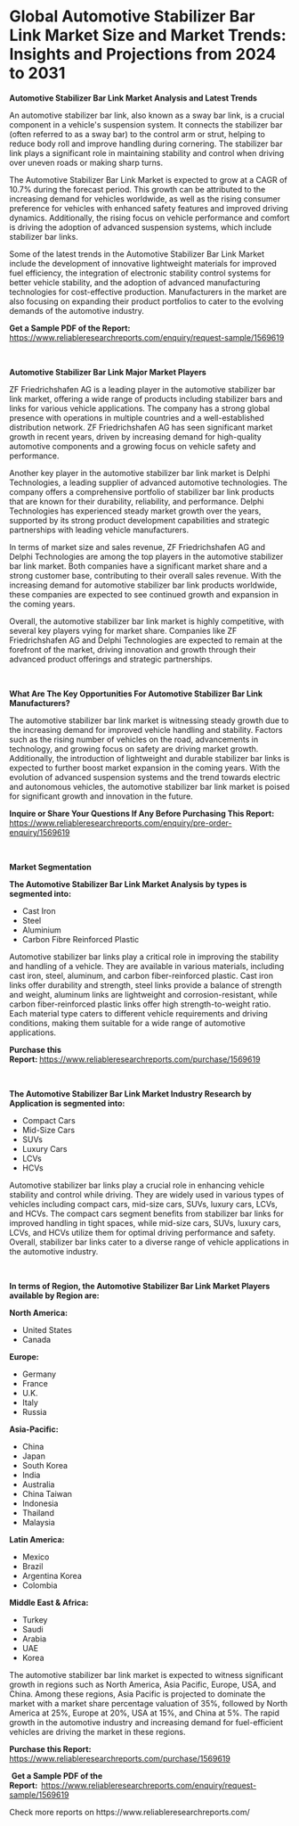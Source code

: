 <p><h1>Global Automotive Stabilizer Bar Link Market Size and Market Trends: Insights and Projections from 2024 to 2031</h1></p><p><strong>Automotive Stabilizer Bar Link Market Analysis and Latest Trends</strong></p>
<p><p>An automotive stabilizer bar link, also known as a sway bar link, is a crucial component in a vehicle's suspension system. It connects the stabilizer bar (often referred to as a sway bar) to the control arm or strut, helping to reduce body roll and improve handling during cornering. The stabilizer bar link plays a significant role in maintaining stability and control when driving over uneven roads or making sharp turns.</p><p>The Automotive Stabilizer Bar Link Market is expected to grow at a CAGR of 10.7% during the forecast period. This growth can be attributed to the increasing demand for vehicles worldwide, as well as the rising consumer preference for vehicles with enhanced safety features and improved driving dynamics. Additionally, the rising focus on vehicle performance and comfort is driving the adoption of advanced suspension systems, which include stabilizer bar links.</p><p>Some of the latest trends in the Automotive Stabilizer Bar Link Market include the development of innovative lightweight materials for improved fuel efficiency, the integration of electronic stability control systems for better vehicle stability, and the adoption of advanced manufacturing technologies for cost-effective production. Manufacturers in the market are also focusing on expanding their product portfolios to cater to the evolving demands of the automotive industry.</p></p>
<p><strong>Get a Sample PDF of the Report:&nbsp;</strong> <a href="https://www.reliableresearchreports.com/enquiry/request-sample/1569619">https://www.reliableresearchreports.com/enquiry/request-sample/1569619</a></p>
<p>&nbsp;</p>
<p><strong>Automotive Stabilizer Bar Link Major Market Players</strong></p>
<p><p>ZF Friedrichshafen AG is a leading player in the automotive stabilizer bar link market, offering a wide range of products including stabilizer bars and links for various vehicle applications. The company has a strong global presence with operations in multiple countries and a well-established distribution network. ZF Friedrichshafen AG has seen significant market growth in recent years, driven by increasing demand for high-quality automotive components and a growing focus on vehicle safety and performance.</p><p>Another key player in the automotive stabilizer bar link market is Delphi Technologies, a leading supplier of advanced automotive technologies. The company offers a comprehensive portfolio of stabilizer bar link products that are known for their durability, reliability, and performance. Delphi Technologies has experienced steady market growth over the years, supported by its strong product development capabilities and strategic partnerships with leading vehicle manufacturers.</p><p>In terms of market size and sales revenue, ZF Friedrichshafen AG and Delphi Technologies are among the top players in the automotive stabilizer bar link market. Both companies have a significant market share and a strong customer base, contributing to their overall sales revenue. With the increasing demand for automotive stabilizer bar link products worldwide, these companies are expected to see continued growth and expansion in the coming years.</p><p>Overall, the automotive stabilizer bar link market is highly competitive, with several key players vying for market share. Companies like ZF Friedrichshafen AG and Delphi Technologies are expected to remain at the forefront of the market, driving innovation and growth through their advanced product offerings and strategic partnerships.</p></p>
<p>&nbsp;</p>
<p><strong>What Are The Key Opportunities For Automotive Stabilizer Bar Link Manufacturers?</strong></p>
<p><p>The automotive stabilizer bar link market is witnessing steady growth due to the increasing demand for improved vehicle handling and stability. Factors such as the rising number of vehicles on the road, advancements in technology, and growing focus on safety are driving market growth. Additionally, the introduction of lightweight and durable stabilizer bar links is expected to further boost market expansion in the coming years. With the evolution of advanced suspension systems and the trend towards electric and autonomous vehicles, the automotive stabilizer bar link market is poised for significant growth and innovation in the future.</p></p>
<p><strong>Inquire or Share Your Questions If Any Before Purchasing This Report:</strong> <a href="https://www.reliableresearchreports.com/enquiry/pre-order-enquiry/1569619">https://www.reliableresearchreports.com/enquiry/pre-order-enquiry/1569619</a></p>
<p>&nbsp;</p>
<p><strong>Market Segmentation</strong></p>
<p><strong>The Automotive Stabilizer Bar Link Market Analysis by types is segmented into:</strong></p>
<p><ul><li>Cast Iron</li><li>Steel</li><li>Aluminium</li><li>Carbon Fibre Reinforced Plastic</li></ul></p>
<p><p>Automotive stabilizer bar links play a critical role in improving the stability and handling of a vehicle. They are available in various materials, including cast iron, steel, aluminum, and carbon fiber-reinforced plastic. Cast iron links offer durability and strength, steel links provide a balance of strength and weight, aluminum links are lightweight and corrosion-resistant, while carbon fiber-reinforced plastic links offer high strength-to-weight ratio. Each material type caters to different vehicle requirements and driving conditions, making them suitable for a wide range of automotive applications.</p></p>
<p><strong>Purchase this Report:&nbsp;</strong><a href="https://www.reliableresearchreports.com/purchase/1569619">https://www.reliableresearchreports.com/purchase/1569619</a></p>
<p>&nbsp;</p>
<p><strong>The Automotive Stabilizer Bar Link Market Industry Research by Application is segmented into:</strong></p>
<p><ul><li>Compact Cars</li><li>Mid-Size Cars</li><li>SUVs</li><li>Luxury Cars</li><li>LCVs</li><li>HCVs</li></ul></p>
<p><p>Automotive stabilizer bar links play a crucial role in enhancing vehicle stability and control while driving. They are widely used in various types of vehicles including compact cars, mid-size cars, SUVs, luxury cars, LCVs, and HCVs. The compact cars segment benefits from stabilizer bar links for improved handling in tight spaces, while mid-size cars, SUVs, luxury cars, LCVs, and HCVs utilize them for optimal driving performance and safety. Overall, stabilizer bar links cater to a diverse range of vehicle applications in the automotive industry.</p></p>
<p>&nbsp;</p>
<p><strong>In terms of Region, the Automotive Stabilizer Bar Link Market Players available by Region are:</strong></p>
<p>
    <p> <strong> North America: </strong>
        <ul>
            <li>United States</li>
            <li>Canada</li>
        </ul>
        </p> 
    <p> <strong> Europe: </strong>
        <ul>
            <li>Germany</li>
            <li>France</li>
            <li>U.K.</li>
            <li>Italy</li>
            <li>Russia</li>
        </ul>
        </p> 
    <p> <strong> Asia-Pacific: </strong>
        <ul>
            <li>China</li>
            <li>Japan</li>
            <li>South Korea</li>
            <li>India</li>
            <li>Australia</li>
            <li>China Taiwan</li>
            <li>Indonesia</li>
            <li>Thailand</li>
            <li>Malaysia</li>
        </ul>
        </p> 
    <p> <strong> Latin America: </strong>
        <ul>
            <li>Mexico</li>
            <li>Brazil</li>
            <li>Argentina Korea</li>
            <li>Colombia</li>
        </ul>
        </p> 
    <p> <strong> Middle East & Africa: </strong>
        <ul>
            <li>Turkey</li>
            <li>Saudi</li>
            <li>Arabia</li>
            <li>UAE</li>
            <li>Korea</li>
        </ul>
    </p>
    </p>
<p><p>The automotive stabilizer bar link market is expected to witness significant growth in regions such as North America, Asia Pacific, Europe, USA, and China. Among these regions, Asia Pacific is projected to dominate the market with a market share percentage valuation of 35%, followed by North America at 25%, Europe at 20%, USA at 15%, and China at 5%. The rapid growth in the automotive industry and increasing demand for fuel-efficient vehicles are driving the market in these regions.</p></p>
<p><strong>Purchase this Report: </strong><a href="https://www.reliableresearchreports.com/purchase/1569619">https://www.reliableresearchreports.com/purchase/1569619</a></p>
<p>&nbsp;<strong>Get a Sample PDF of the Report:&nbsp;&nbsp;</strong><a href="https://www.reliableresearchreports.com/enquiry/request-sample/1569619">https://www.reliableresearchreports.com/enquiry/request-sample/1569619</a></p>
<p><strong></strong></p>
<p>Check more reports on https://www.reliableresearchreports.com/</p>